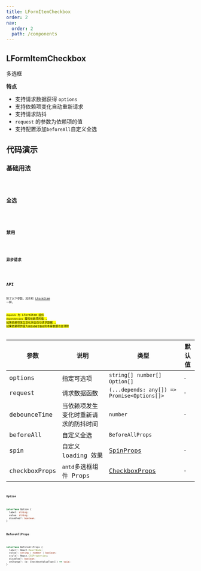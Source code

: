 ```yaml
---
title: LFormItemCheckbox
order: 2
nav:
  order: 2
  path: /components
---
```


## LFormItemCheckbox

多选框

**特点**

- 支持请求数据获得 `options`
- 支持依赖项变化自动重新请求
- 支持请求防抖
- `request` 的参数为依赖项的值
- 支持配置添加`beforeAll`自定义全选

## 代码演示

### 基础用法

<code src='./demos/Demo1.tsx'>

### 全选

<code src='./demos/Demo2.tsx'>

### 禁用

<code src='./demos/Demo3.tsx'>

### 异步请求

<code src='./demos/Demo4.tsx'>

## API

除了以下参数，其余和 [LFormItem](/components/form-item) 一样。

<mark>`depends` 为 LFormItem 组件 `dependencies` 属性依赖项的值 , 如果依赖项发生变化则会自动请求数据 , 如果依赖项的值为`假值或者空数组`则本身数据也会清除<mark/>

| 参数 | 说明 | 类型 | 默认值 |
| --- | --- | --- | --- |
| options | 指定可选项 | `string[]` `number[]` `Option[]` | `-` |
| request | 请求数据函数 | `(...depends: any[]) => Promise<Options[]>` | `-` |
| debounceTime | 当依赖项发生变化时重新请求的防抖时间 | `number` | `-` |
| beforeAll | 自定义全选 | `BeforeAllProps ` |
| spin | 自定义 loading 效果 | [SpinProps](https://4x.ant.design/components/spin-cn/#API) | `-` |
| checkboxProps | `antd`多选框组件 Props | [CheckboxProps](https://4x.ant.design/components/checkbox-cn/#API) | `-` |

#### Option

```ts
interface Option {
  label: string;
  value: string;
  disabled?: boolean;
}
```

#### BeforeAllProps

```ts
interface BeforeAllProps {
  label?: React.ReactNode;
  value?: string | number | boolean;
  style?: React.CSSProperties;
  disabled?: boolean;
  onChange?: (e: CheckboxValueType[]) => void;
}
```
